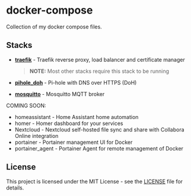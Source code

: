 # docker-compose

Collection of my docker compose files.

## Stacks

- **[traefik][traefik_readme]** - Traefik reverse proxy, load balancer and certificate manager

  > **NOTE:** Most other stacks require this stack to be running

- **[pihole_doh][pihole_doh_readme]** - Pi-hole with DNS over HTTPS (DoH)
- **[mosquitto][mosquitto_readme]** - Mosquitto MQTT broker

COMING SOON:

- homeassistant - Home Assistant home automation
- homer - Homer dashboard for your services
- Nextcloud - Nextcloud self-hosted file sync and share with Collabora Online integration
- portainer - Portainer management UI for Docker
- portainer_agent - Portainer Agent for remote management of Docker

## License

This project is licensed under the MIT License - see the [LICENSE](LICENSE) file for details.

[pihole_doh_readme]: ./stacks/pihole_doh/
[traefik_readme]: ./stacks/traefik/
[mosquitto_readme]: ./stacks/mosquitto/
